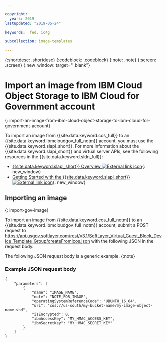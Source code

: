 ```yaml
---

copyright:
  years: 2019
lastupdated: "2019-05-24"

keywords:  fed, ic4g

subcollection: image-templates

---
```


{:shortdesc: .shortdesc}
{:codeblock: .codeblock}
{:note: .note}
{:screen: .screen}
{:new_window: target="_blank"}

# Import an image from IBM Cloud Object Storage to IBM Cloud for Government account
{: import-an-image-from-ibm-cloud-object-storage-to-ibm-cloud-for-government-account}

To import an image from {{site.data.keyword.cos_full}} to an {{site.data.keyword.ibmcloudgov_full_notm}} account, you must use the {{site.data.keyword.slapi_short}}. For more information about the {{site.data.keyword.slapi_short}} and virtual server APIs, see the following resources in the {{site.data.keyword.sldn_full}}:
* [{{site.data.keyword.slapi_short}} Overview ![External link icon](../icons/launch-glyph.svg "External link icon")](https://sldn.softlayer.com/reference/softlayerapi/){: new_window}
* [Getting Started with the {{site.data.keyword.slapi_short}} ![External link icon](../icons/launch-glyph.svg "External link icon")](https://sldn.softlayer.com/article/getting-started/){: new_window}

## Importing an image
{: import-gov-image}

To import an image from {{site.data.keyword.cos_full_notm}} to an {{site.data.keyword.ibmcloudgov_full_notm}} account, submit a POST request to https://api.usgov.softlayer.com/rest/v3.1/SoftLayer_Virtual_Guest_Block_Device_Template_Group/createFromIcos.json with the following JSON in the request body.

The following JSON request body is a generic example.
{:note}

### Example JSON request body

```
{
    "parameters": [
        {
            "name": "IMAGE_NAME",
            "note": "NOTE_FOR_IMAGE",
            "operatingSystemReferenceCode": "UBUNTU_16_64",
            "uri": "cos://us-south/my-bucket-name/my-image-object-name.vhd",
            "isEncrypted": 0,
            "ibmAccessKey": "MY_HMAC_ACCESS_KEY",
            "ibmSecretKey": "MY_HMAC_SECRET_KEY"
        }
    ]
}
```
